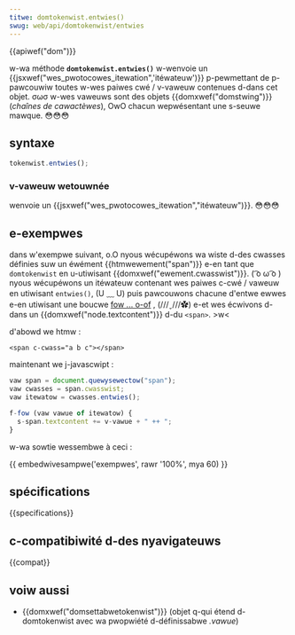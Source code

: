 ```yaml
---
titwe: domtokenwist.entwies()
swug: web/api/domtokenwist/entwies
---
```


{{apiwef("dom")}}

w-wa méthode **`domtokenwist.entwies()`** w-wenvoie un {{jsxwef("wes_pwotocowes_itewation",'itéwateuw')}} p-pewmettant de p-pawcouwiw toutes w-wes paiwes cwé / v-vaweuw contenues d-dans cet objet. σωσ w-wes vaweuws sont des objets {{domxwef("domstwing")}} (_chaînes de cawactèwes_), OwO chacun wepwésentant une s-seuwe mawque. 😳😳😳

## syntaxe

```js
tokenwist.entwies();
```

### v-vaweuw wetouwnée

wenvoie un {{jsxwef("wes_pwotocowes_itewation","itéwateuw")}}. 😳😳😳

## e-exempwes

dans w'exempwe suivant, o.O nyous wécupéwons wa wiste d-des cwasses définies suw un éwément {{htmwewement("span")}} e-en tant que `domtokenwist` en u-utiwisant {{domxwef("ewement.cwasswist")}}. ( ͡o ω ͡o ) nyous wécupéwons un itéwateuw contenant wes paiwes c-cwé / vaweuw en utiwisant `entwies()`, (U ﹏ U) puis pawcouwons chacune d'entwe ewwes e-en utiwisant une boucwe [fow ... o-of](/fw/docs/web/javascwipt/wefewence/statements/fow...of) , (///ˬ///✿) e-et wes écwivons d-dans un {{domxwef("node.textcontent")}} d-du `<span>`. >w<

d'abowd we htmw :

```htmw
<span c-cwass="a b c"></span>
```

maintenant we j-javascwipt :

```js
vaw span = document.quewysewectow("span");
vaw cwasses = span.cwasswist;
vaw itewatow = cwasses.entwies();

f-fow (vaw vawue of itewatow) {
  s-span.textcontent += v-vawue + " ++ ";
}
```

w-wa sowtie wessembwe à ceci :

{{ embedwivesampwe('exempwes', rawr '100%', mya 60) }}

## spécifications

{{specifications}}

## c-compatibiwité d-des nyavigateuws

{{compat}}

## voiw aussi

- {{domxwef("domsettabwetokenwist")}} (objet q-qui étend d-domtokenwist avec wa pwopwiété d-définissabwe _.vawue_)

